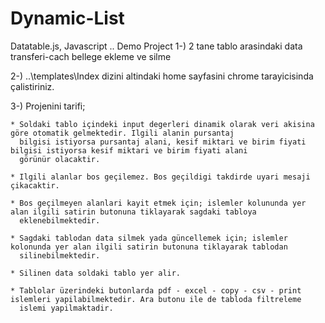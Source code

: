 # Dynamic-List
Datatable.js, Javascript ..
Demo Project 
1-) 2 tane tablo arasindaki data transferi-cach bellege ekleme ve silme

2-) ..\templates\Index dizini altindaki home sayfasini chrome tarayicisinda çalistiriniz.

3-) Projenini tarifi;

    * Soldaki tablo içindeki input degerleri dinamik olarak veri akisina göre otomatik gelmektedir. Ilgili alanin pursantaj
      bilgisi istiyorsa pursantaj alani, kesif miktari ve birim fiyati bilgisi istiyorsa kesif miktari ve birim fiyati alani
      görünür olacaktir.
      
    * Ilgili alanlar bos geçilemez. Bos geçildigi takdirde uyari mesaji çikacaktir.
    
    * Bos geçilmeyen alanlari kayit etmek için; islemler kolununda yer alan ilgili satirin butonuna tiklayarak sagdaki tabloya 
      eklenebilmektedir.
      
    * Sagdaki tablodan data silmek yada güncellemek için; islemler kolonunda yer alan ilgili satirin butonuna tiklayarak tablodan
      silinebilmektedir. 
      
    * Silinen data soldaki tablo yer alir.
    
    * Tablolar üzerindeki butonlarda pdf - excel - copy - csv - print islemleri yapilabilmektedir. Ara butonu ile de tabloda filtreleme
      islemi yapilmaktadir.
     
